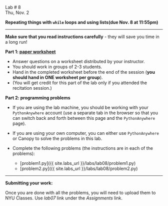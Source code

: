 <div class="recitation">



<div class="column_date">
<p markdown="block">

Lab # 8 <br> 
Thu, Nov. 2

</p>
</div>



<div class="column_recitation" >
<p markdown="block">

__Repeating things with <code>while</code> loops and using lists(due Nov. 8 at 11:55pm)__

---

__Make sure that you read instructions carefully__ - they will save you
time in a long run! 

__Part 1:  [paper worksheet](labs/lab08/lab08.pdf)__ 
- Answer questions on a worksheet distributed by your instructor.
- You should work in groups of 2-3 students. 
- Hand in the completed worksheet before the end of the session 
(__you should hand in ONE worksheet per group__). 
- (You will get credit for this part of the lab only if you attended the recitation session.)

__Part 2: programming problems__ 

- If you are using the lab machine, you should be working with 
your `PythonAnywhere` account (use a separate tab in the browser so
that you can switch back and forth between this page and the `PythonAnywhere` 
page). 
- If you are using your own computer, you can either use `PythonAnywhere` or 
Canopy to solve the problems in this lab. 

- Complete the following problems (the instructions are in each of the problems): 
    - [problem1.py]({{ site.labs_url }}/labs/lab08/problem1.py)
    - [problem2.py]({{ site.labs_url }}/labs/lab08/problem2.py)


--- 

__Submitting your work:__

Once you are done with all the problems, you will need to upload them to 
NYU Classes. Use _lab07_ link under the _Assignments_ link. 

</p>
</div>



</div>
